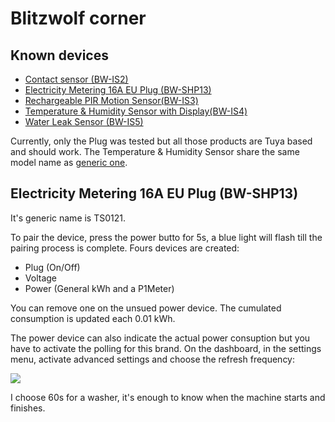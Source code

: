 # Blitzwolf corner

## Known devices
* [Contact sensor (BW-IS2)](https://zigbee.blakadder.com/BlitzWolf_BW-IS2.html)
* [Electricity Metering 16A EU Plug (BW-SHP13)](https://zigbee.blakadder.com/BlitzWolf_BW-SHP13.html)
* [Rechargeable PIR Motion Sensor(BW-IS3)](https://zigbee.blakadder.com/BlitzWolf_BW-IS3.html)
* [Temperature & Humidity Sensor with Display(BW-IS4)](https://zigbee.blakadder.com/BlitzWolf_BW-IS4.html)
* [Water Leak Sensor (BW-IS5)](https://zigbee.blakadder.com/BlitzWolf_BW-IS5.html)

Currently, only the Plug was tested but all those products are Tuya based and should work.
The Temperature & Humidity Sensor share the same model name as [generic one](https://zigbee.blakadder.com/Tuya_TS0201.html).


## Electricity Metering 16A EU Plug (BW-SHP13)
It's generic name is TS0121.

To pair the device, press the power butto for 5s, a blue light will flash till the pairing process is complete.
Fours devices are created:
* Plug (On/Off)
* Voltage 
* Power (General kWh and a P1Meter)

You can remove one on the unsued power device. The cumulated consumption is updated each 0.01 kWh.

The power device can also indicate the actual power consuption but you have to activate the polling for this brand.
On the dashboard, in the settings menu, activate advanced settings and choose the refresh frequency:


![](https://github.com/pipiche38/Domoticz-Zigate-Wiki/blob/master/Images/Settings_polling_bltzwolf.PNG)


I choose 60s for a washer, it's enough to know when the machine starts and finishes.
